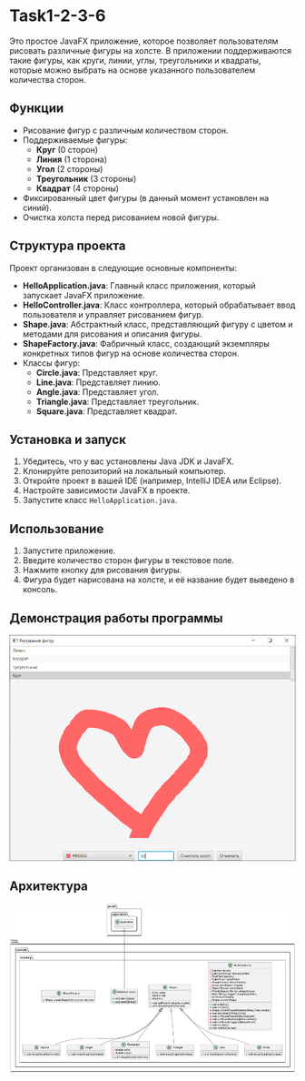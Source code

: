 # Task1-2-3-6

Это простое JavaFX приложение, которое позволяет пользователям рисовать различные фигуры на холсте. В приложении поддерживаются такие фигуры, как круги, линии, углы, треугольники и квадраты, которые можно выбрать на основе указанного пользователем количества сторон.

## Функции

- Рисование фигур с различным количеством сторон.
- Поддерживаемые фигуры:
    - **Круг** (0 сторон)
    - **Линия** (1 сторона)
    - **Угол** (2 стороны)
    - **Треугольник** (3 стороны)
    - **Квадрат** (4 стороны)
- Фиксированный цвет фигуры (в данный момент установлен на синий).
- Очистка холста перед рисованием новой фигуры.

## Структура проекта

Проект организован в следующие основные компоненты:

- **HelloApplication.java**: Главный класс приложения, который запускает JavaFX приложение.
- **HelloController.java**: Класс контроллера, который обрабатывает ввод пользователя и управляет рисованием фигур.
- **Shape.java**: Абстрактный класс, представляющий фигуру с цветом и методами для рисования и описания фигуры.
- **ShapeFactory.java**: Фабричный класс, создающий экземпляры конкретных типов фигур на основе количества сторон.
- Классы фигур:
    - **Circle.java**: Представляет круг.
    - **Line.java**: Представляет линию.
    - **Angle.java**: Представляет угол.
    - **Triangle.java**: Представляет треугольник.
    - **Square.java**: Представляет квадрат.

## Установка и запуск

1. Убедитесь, что у вас установлены Java JDK и JavaFX.
2. Клонируйте репозиторий на локальный компьютер.
3. Откройте проект в вашей IDE (например, IntelliJ IDEA или Eclipse).
4. Настройте зависимости JavaFX в проекте.
5. Запустите класс `HelloApplication.java`.

## Использование

1. Запустите приложение.
2. Введите количество сторон фигуры в текстовое поле.
3. Нажмите кнопку для рисования фигуры.
4. Фигура будет нарисована на холсте, и её название будет выведено в консоль.

## Демонстрация работы программы
![Рабочее окно программы](https://github.com/Nestle20/Task2/blob/Task2/src/2024-11-28.png?raw=true)
## Архитектура
![Вывод на экран Диаграммы Классов](https://github.com/Nestle20/Task2/blob/Task2/src/TASK2.png?raw=true)
